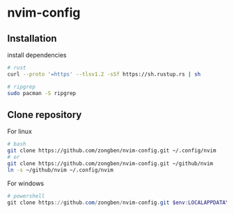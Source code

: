 # nvim-config

## Installation

install dependencies

```sh
# rust
curl --proto '=https' --tlsv1.2 -sSf https://sh.rustup.rs | sh

# ripgrep
sudo pacman -S ripgrep
```

## Clone repository

For linux
```bash
# bash
git clone https://github.com/zongben/nvim-config.git ~/.config/nvim
# or
git clone https://github.com/zongben/nvim-config.git ~/github/nvim
ln -s ~/github/nvim ~/.config/nvim
```

For windows
```powershell
# powershell
git clone https://github.com/zongben/nvim-config.git $env:LOCALAPPDATA\nvim
```
